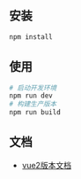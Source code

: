 ## 安装

```sh
npm install
```

## 使用

```sh
# 启动开发环境
npm run dev
# 构建生产版本
npm run build
```

## 文档

- [vue2版本文档](http://doc.openauth.net.cn/vue2/)
